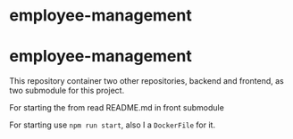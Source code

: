 # employee-management


# employee-management

This repository container two other repositories, backend and frontend, as two submodule for this project.

For starting the from read README.md in front submodule

For starting use `npm run start`, also I a `DockerFile` for it.
